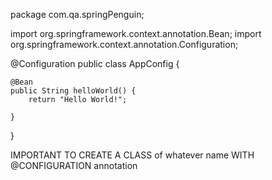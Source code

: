 package com.qa.springPenguin;

import org.springframework.context.annotation.Bean;
import org.springframework.context.annotation.Configuration;

@Configuration
public class AppConfig {
	
	@Bean
	public String helloWorld() {
		return "Hello World!";
		
	}

}

IMPORTANT TO CREATE A CLASS of whatever name WITH @CONFIGURATION annotation
